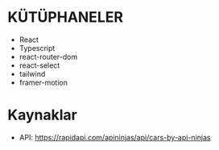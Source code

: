 # KÜTÜPHANELER

- React
- Typescript
- react-router-dom
- react-select
- tailwind
- framer-motion


# Kaynaklar

- API: https://rapidapi.com/apininjas/api/cars-by-api-ninjas
